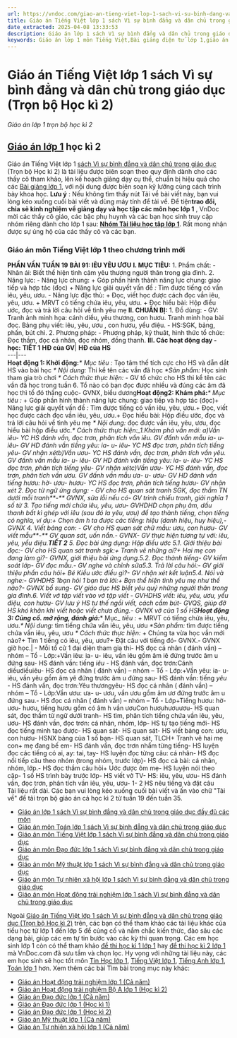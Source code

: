 ```yaml
---
url: https://vndoc.com/giao-an-tieng-viet-lop-1-sach-vi-su-binh-dang-va-dan-chu-trong-giao-duc-ki-2-225738
title: Giáo án Tiếng Việt lớp 1 sách Vì sự bình đẳng và dân chủ trong giáo dục (Trọn bộ Học kì 2) - Giáo án lớp 1 trọn bộ học kì 2 - VnDoc.com
date_extracted: 2025-04-08 13:33:53
description: Giáo án lớp 1 sách Vì sự bình đẳng và dân chủ trong giáo dục môn Tiếng Việt giúp GV có thể thoả sức lựa chọn các phương pháp dạy học tích cực như trò chơi, thảo luận nhóm, giải quyết vấn đề... để các thầy cô tham khảo phục vụ cho công tác soạn giáo án.
keywords: Giáo án lớp 1 môn Tiếng Việt,Bài giảng điện tử lớp 1,giáo án dạy Online lớp 1,giáo án môn Tiếng Việt lớp 1,giáo án cả năm lớp 1,giáo án trọn bộ môn Tiếng Việt lớp 1,bài giảng online lớp 1,Giáo án lớp 1,bộ sách Vì sự bình đẳng và dân chủ trong giáo dục,giáo án bộ sách Vì sự bình đẳng và dân chủ trong giáo dục,Giáo án lớp 1 sách mới,Sách giáo khoa lớp 1 mới,giáo án Vì sự bình đẳng và dân chủ trong giáo dục
---
```


# Giáo án Tiếng Việt lớp 1 sách Vì sự bình đẳng và dân chủ trong giáo dục \(Trọn bộ Học kì 2\)
_Giáo án lớp 1 trọn bộ học kì 2_
## [Giáo án lớp 1](<https://vndoc.com/giao-an-dien-tu-lop1>) học kì 2
Giáo án Tiếng Việt lớp 1 [sách Vì sự bình đẳng và dân chủ trong giáo dục](<https://vndoc.com/bo-sach-giao-khoa-lop-1-vi-su-binh-dang-va-dan-chu-trong-giao-duc-203625>) \(Trọn bộ Học kì 2\) là tài liệu được biên soạn theo quy định dành cho các thầy cô tham khảo, lên kế hoạch giảng dạy cụ thể, chuẩn bị hiệu quả cho các [Bài giảng lớp 1](<https://vndoc.com/giao-an-vi-su-binh-dang-va-dan-chu-trong-giao-duc>), với nội dung được biên soạn kỹ lưỡng cùng cách trình bày khoa học.
**Lưu ý** : Nếu không tìm thấy nút Tải về bài viết này, bạn vui lòng kéo xuống cuối bài viết và dùng máy tính để tải về. 
Để tiện**trao đổi, chia sẻ kinh nghiệm về giảng dạy và học tập các môn học lớp 1** , VnDoc mời các thầy cô giáo, các bậc phụ huynh và các bạn học sinh truy cập nhóm riêng dành cho lớp 1 sau: **[Nhóm Tài liệu học tập lớp 1](</goto?u=aHR0cHM6Ly93d3cuZmFjZWJvb2suY29tL2dyb3Vwcy8yNTgxMjkxNzA4NjI3MjQ2Lw%3D%3D>)**. Rất mong nhận được sự ủng hộ của các thầy cô và các bạn.
### Giáo án môn Tiếng Việt lớp 1 theo chương trình mới
**PHẦN VẦN**
**TUẦN 19**
**BÀI 91: IÊU YÊU ƯƠU**
**I. MỤC TIÊU:**
1\. Phẩm chất:
\- Nhân ái: Biết thể hiện tình cảm yêu thương người thân trong gia đình.
2\. Năng lực:
\- Năng lực chung:
\+ Góp phần hình thành năng lực chung: giao tiếp và hợp tác \(đọc\)
\+ Năng lực giải quyết vấn đề _:_ Tìm được tiếng có vần iêu, yêu, ươu.
\- Năng lực đặc thù:
\+ Đọc, viết học được cách đọc vần iêu, yêu, ươu.
\+ MRVT có tiếng chứa iêu, yêu, ươu.
\+ Đọc hiểu bài: Hộp điều ước, đọc và trả lời câu hỏi về tình yêu mẹ
**II. CHUẨN BỊ:**
1\. Đồ dùng:
\- GV: Tranh ảnh minh họa: cánh diều, yêu thương, con hươu. Tranh minh họa bài đọc. Bảng phụ viết: iêu, yêu, ươu , con hươu, yểu điệu.
\- HS:SGK, bảng, phấn, bút chì.
2\. Phương pháp:
\- Phương pháp, kỹ thuât, hình thức tổ chức: Đọc thầm, đọc cá nhân, đọc nhóm, đồng thanh.
**III. Các hoạt động dạy - học:**
**TIẾT 1**
**HĐ của GV**| **HĐ của HS**  
---|---  
**Hoạt động 1: Khởi động:**_\* Mục_ _tiêu_ _:_ Tạo tâm thế tích cực cho HS và dẫn dắt HS vào bài học _\* Nội dung:_ Thi kể tên các vần đã học _\*Sản phẩm:_ Học sinh tham gia trò chơi _\* Cách thức thực hiện:_ \- GV tổ chức cho HS thi kể tên các vần đã học trong tuần 6. Tổ nào có bạn đọc được nhiều và đúng các âm đã học thì tổ đó thắng cuộc\- GVNX, biểu dương**Hoạt động2: Khám phá:**_\* Mục_ _tiêu_ _:_ \+ Góp phần hình thành năng lực chung: giao tiếp và hợp tác \(đọc\)\+ Năng lực giải quyết vấn đề _:_ Tìm được tiếng có vần iêu, yêu, ươu.\+ Đọc, viết học được cách đọc vần iêu, yêu, ươu.\+ Đọc hiểu bài: Hộp điều ước, đọc và trả lời câu hỏi về tình yêu mẹ _\* Nội dung:_ đọc được vần iêu, yêu, ươu, đọc hiểu bài hộp điều ước._\* Cách thức thực hiện:__1.Khám phá vần mới:_ a\)Vần iêu\- YC HS đánh vần, đọc trơn, phân tích vần iêu. GV đấnh vần mẫu ia- u- iêu\- GV HD đánh vần tiếng yêu: ia- u- iêu\- YC HS đọc trơn, phân tích tiếng yêu\- GV nhận xétb\)Vần ươu\- YC HS đánh vần, đọc trơn, phân tích vần yêu. GV đấnh vần mẫu ia- u- iêu\- GV HD đánh vần tiếng yêu: ia- u- iêu\- YC HS đọc trơn, phân tích tiếng yêu\- GV nhận xétc\)Vần ươu\- YC HS đánh vần, đọc trơn, phân tích vần ươu. GV đấnh vần mẫu ưa- u- ươu\- GV HD đánh vần tiếng hươu: hờ- ươu- hươu\- YC HS đọc trơn, phân tích tiếng hươu\- GV nhận xét _2\. Đọc từ ngữ ứng dụng:_ \- GV cho HS quan sát tranh SGK, đọc thầm TN dưới mỗi tranh**-** GVNX, sửa lỗi nếu có\- GV trình chiếu tranh, giải nghĩa 1 số từ _3\. Tạo tiếng mới chứa_ iêu, yêu, ươu\- GVHDHD chọn phụ âm, dấu thanh bất kì ghép với iêu \(sau đó la yêu, ươu\) để tạo thành tiếng, chọn tiếng có nghĩa, ví dụ:\+ Chọn âm h ta được các tiếng: hiệu \(danh hiệu, huy hiệu\),\- GVNX _4\. Viết bảng con:_ \- GV cho HS quan sát chữ mẫu: ươu, con hươu\- GV viết mẫu**-** GV quan sát, uốn nắn.\- GVNX\- GV thực hiện tương tự với: iêu, yêu, yểu điệu.**TIẾT 2** _5\. Đọc bài ứng dụng: Hộp điều ước_ 5.1. Giới thiệu bài đọc:\- GV cho HS quan sát tranh sgk:\+ Tranh vẽ những ai?\+ Hai mẹ con đang làm gì?\- GVNX, giới thiệu bài ứng dụng.5.2. Đọc thành tiếng\- GV kiểm soát lớp\- GV đọc mẫu.\- GV nghe và chỉnh sửa5.3. Trả lời câu hỏi:\- GV giới thiệu phần câu hỏi\+ Bé Kiều ước điều gì?\- GV nhận xét kết luận5.4. Nói và nghe:\- GVHDHS 1bạn hỏi 1 bạn trả lời:\+ Bạn thể hiện tình yêu mẹ như thế nào?\- GVNX bổ sung\- GV giáo dục HS biết yêu quý những người thân trong gia đình._6\. Viết vở tập viết vào vở tập viết_ \- GVHDHS viết: iêu, yêu, ươu, yểu điệu, con hươu\- GV lưu ý HS tư thế ngồi viết, cách cầm bút\- GVQS, giúp đỡ HS khó khăn khi viết hoặc viết chưa đúng.\- GVNX vở của 1 số HS**Hoạt động 3: Củng cố. mở rộng, đánh giá:**_\* Mục_ _tiêu_ _:_ \+ MRVT có tiếng chứa iêu, yêu, ươu._\* Nội dung:_ tìm tiếng chứa vần iêu, yêu, ươu _\*Sản phẩm:_ tìm được tiếng chứa vần iêu, yêu, ươu _\* Cách thức thực hiện:_ \+ Chúng ta vừa học vần mới nào?\+ Tìm 1 tiếng có iêu, yêu, ươu?\+ Đặt câu với tiếng đó\- GVNX.\- GVNX giờ học.| \- Mỗi tổ cử 1 đại diện tham gia thi\- HS đọc cá nhân \( đánh vần\) – nhóm – Tổ - Lớp:+Vần iêu: ia- u- iêu, vần iêu gồm âm iê đứng trước âm u đứng sau\- HS đánh vần: tiếng _iêu_ \- HS đánh vần, đọc trơn:Cánh diềudiềuiêu\- HS đọc cá nhân \( đánh vần\) – nhóm – Tổ - Lớp:+Vần yêu: ia- u- iêu, vần yêu gồm âm yê đứng trước âm u đứng sau\- HS đánh vần: tiếng _yêu_ \- HS đánh vần, đọc trơn:Yêu thươngyêu\- HS đọc cá nhân \( đánh vần\) – nhóm – Tổ - Lớp:Vần ươu: ưa- u- ươu, vần ươu gồm âm ươ đứng trước âm u đứng sau.\- HS đọc cá nhân \( đánh vần\) – nhóm – Tổ - Lớp+Tiếng hươu: hờ- ươu- hươu, tiếng hươu gồm có âm h vần ươuCon hươuhươuươu\- HS quan sát, đọc thầm từ ngữ dưới tranh\- HS tìm, phân tích tiếng chứa vần iêu, yêu, ươu\- HS đánh vần, đọc trơn: cá nhân, nhóm, lớp\- HS tự tạo tiếng mới\- HS đọc tiếng mình tạo được\- HS quan sát\- HS quan sát\- HS viết bảng con: ươu, con hươu\- HSNX bảng của 1 số bạn\- HS quan sát, TLCH\+ Tranh vẽ hai mẹ con\+ mẹ đang bế em\- HS đánh vần, đọc trơn nhẩm từng tiếng\- HS luyện đọc các tiếng có ai, ay: tai, tay\- HS luyện đọc từng câu: cá nhân\- HS đọc nối tiếp câu theo nhóm \(trong nhóm, trước lớp\)\- HS đọc cả bài: cá nhân, nhóm, lớp.\- HS đọc thầm câu hỏi\+ Uớc được ôm mẹ\- HS luyện nói theo cặp\- 1 số HS trình bày trước lớp\- HS viết vở TV\- HS: iêu, yêu, ươu\- HS đánh vần, đọc trơn, phân tích vần iêu, yêu, ươu\- 1- 2 HS nêu tiếng và đặt câu  
Tài liệu rất dài. Các bạn vui lòng kéo xuống cuối bài viết và ấn vào chữ "Tải về" để tải trọn bộ giáo án cả học kì 2 từ tuần 19 đến tuần 35.
  * [Giáo án lớp 1 sách Vì sự bình đẳng và dân chủ trong giáo dục đầy đủ các môn](<https://vndoc.com/giao-an-lop-1-sach-vi-su-binh-dang-va-dan-chu-trong-giao-duc-day-du-cac-mon-203609>)
  * [Giáo án môn Toán lớp 1 sách Vì sự bình đẳng và dân chủ trong giáo dục](<https://vndoc.com/giao-an-mon-toan-lop-1-sach-vi-su-binh-dang-va-dan-chu-trong-giao-duc-203504> "Sửa bài")
  * [Giáo án môn Tiếng Việt lớp 1 sách Vì sự bình đẳng và dân chủ trong giáo dục](<https://vndoc.com/giao-an-mon-tieng-viet-lop-1-sach-vi-su-binh-dang-va-dan-chu-trong-giao-duc-203595>)
  * [Giáo án môn Đạo đức lớp 1 sách Vì sự bình đẳng và dân chủ trong giáo dục](<https://vndoc.com/giao-an-mon-dao-duc-lop-1-sach-vi-su-binh-dang-va-dan-chu-trong-giao-duc-203507>)
  * [Giáo án môn Mỹ thuật lớp 1 sách Vì sự bình đẳng và dân chủ trong giáo dục](<https://vndoc.com/giao-an-mon-my-thuat-lop-1-sach-vi-su-binh-dang-va-dan-chu-trong-giao-duc-203512>)
  * [Giáo án môn Tự nhiên xã hội lớp 1 sách Vì sự bình đẳng và dân chủ trong giáo dục](<https://vndoc.com/giao-an-mon-tu-nhien-xa-hoi-lop-1-sach-vi-su-binh-dang-va-dan-chu-trong-giao-duc-203602>)
  * [Giáo án môn Hoạt động trải nghiệm lớp 1 sách Vì sự bình đẳng và dân chủ trong giáo dục](<https://vndoc.com/giao-an-mon-hoat-dong-trai-nghiem-lop-1-sach-vi-su-binh-dang-va-dan-chu-trong-giao-duc-203604>)

Ngoài [Giáo án Tiếng Việt lớp 1 sách Vì sự bình đẳng và dân chủ trong giáo dục \(Trọn bộ Học kì 2\)](<https://vndoc.com/giao-an-tieng-viet-lop-1-sach-vi-su-binh-dang-va-dan-chu-trong-giao-duc-ki-2-225738>) trên, các bạn có thể tham khảo các tài liệu khác của tiểu học từ lớp 1 đến lớp 5 để củng cố và nắm chắc kiến thức, đào sâu các dạng bài, giúp các em tự tin bước vào các kỳ thi quan trọng. Các em học sinh lớp 1 còn có thể tham khảo [đề thi học kì 1 lớp 1](<https://vndoc.com/de-thi-hoc-ki-1-lop1>) hay [đề thi học kì 2 lớp 1](<https://vndoc.com/de-thi-hoc-ki-2-lop1>) mà VnDoc.com đã sưu tầm và chọn lọc. Hy vọng với những tài liệu này, các em học sinh sẽ học tốt môn [Tin Học lớp 1](<https://vndoc.com/mon-khac-lop1>), [Tiếng Việt lớp 1](<https://vndoc.com/tieng-viet-lop1>), [Tiếng Anh lớp 1](<https://vndoc.com/tieng-anh-lop1>), [Toán lớp 1](<https://vndoc.com/toan-lop1>) hơn.
Xem thêm các bài Tìm bài trong mục này khác:
  * [Giáo án Hoạt động trải nghiệm lớp 1 \(Cả năm\)](</giao-an-mon-hoat-dong-trai-nghiem-lop-1-sach-vi-su-binh-dang-va-dan-chu-trong-giao-duc-203604>)
  * [Giáo án Hoạt động trải nghiệm Bộ A lớp 1 \(Học kì 2\)](</giao-an-hoat-dong-trai-nghiem-bo-a-lop-1-sach-vi-su-binh-dang-va-dan-chu-trong-giao-duc-ky-2-225859>)
  * [Giáo án Đạo đức lớp 1 \(Cả năm\)](</giao-an-mon-dao-duc-lop-1-sach-vi-su-binh-dang-va-dan-chu-trong-giao-duc-203507>)
  * [Giáo án Đạo đức lớp 1 \(Học kì 1\)](</giao-an-dao-duc-lop-1-sach-vi-su-binh-dang-va-dan-chu-trong-giao-duc-tron-bo-hoc-ki-1-225866>)
  * [Giáo án Đạo đức lớp 1 \(Học kì 2\)](</giao-an-dao-duc-lop-1-sach-vi-su-binh-dang-va-dan-chu-trong-giao-duc-ky-2-225863>)
  * [Giáo án Mỹ thuật lớp 1 \(Cả năm\)](</giao-an-mon-my-thuat-lop-1-sach-vi-su-binh-dang-va-dan-chu-trong-giao-duc-203512>)
  * [Giáo án Tự nhiên xã hội lớp 1 \(Cả năm\)](</giao-an-mon-tu-nhien-xa-hoi-lop-1-sach-vi-su-binh-dang-va-dan-chu-trong-giao-duc-203602>)

